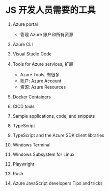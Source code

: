 # JS 开发人员需要的工具

1. Azure portal
    - 管理 Azure 账户和所有资源
2. Azure CLI
3. Visual Studio Code
4. Tools for Azure services, 扩展
    - Azure Tools, 有很多
    - 账户: Azure Account
    - 资源: Azure Resources
5. Docker Containers
6. CICD tools
7. Sample applications, code, and snippets

8. TypeScript
9. TypeScript and the Azure SDK client libraries
10. Windows Terminal
11. Windows Subsystem for Linux
12. Playwright
13. Rush
14. Azure JavaScript developers Tips and tricks
